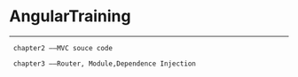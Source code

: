 # AngularTraining
----------

` chapter2 ——MVC souce code`

` chapter3 ——Router, Module,Dependence Injection`
